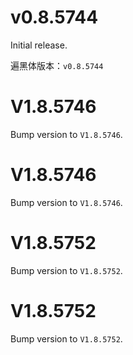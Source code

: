 # v0.8.5744
Initial release.

遍黑体版本：`v0.8.5744`

# V1.8.5746
Bump version to `V1.8.5746`.

# V1.8.5746
Bump version to `V1.8.5746`.

# V1.8.5752
Bump version to `V1.8.5752`.

# V1.8.5752
Bump version to `V1.8.5752`.
